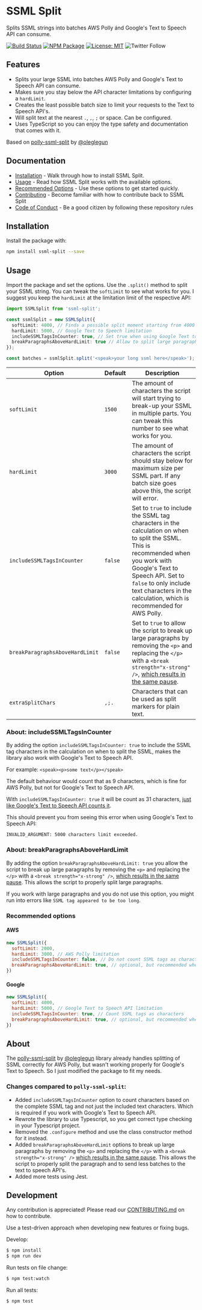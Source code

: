 # SSML Split

Splits SSML strings into batches AWS Polly ánd Google's Text to Speech API can consume.

[![Build Status](https://img.shields.io/github/workflow/status/jvandenaardweg/ssml-split/Publish%20NPM%20Package)](https://github.com/jvandenaardweg/ssml-split/actions)
[![NPM Package](https://img.shields.io/npm/dm/ssml-split.svg)](https://npmjs.com/package/ssml-split)
[![License: MIT](https://img.shields.io/badge/License-MIT-green.svg)](https://opensource.org/licenses/MIT)
![Twitter Follow](https://img.shields.io/twitter/follow/jvandenaardweg?style=social)

## Features

* Splits your large SSML into batches AWS Polly and Google's Text to Speech API can consume.
* Makes sure you stay below the API character limitations by configuring a `hardLimit`.
* Creates the least possible batch size to limit your requests to the Text to Speech API's.
* Will split text at the nearest `.`, `,`, `;` or space. Can be configured.
* Uses TypeScript so you can enjoy the type safety and documentation that comes with it.

Based on [polly-ssml-split](https://github.com/oleglegun/polly-ssml-split) by [@oleglegun](https://github.com/oleglegun)

## Documentation

* [Installation](#installation) - Walk through how to install SSML Split.
* [Usage](#usage) - Read how SSML Split works with the available options.
* [Recommended Options](#recommended-options) - Use these options to get started quickly.
* [Contributing](./CONTRIBUTING.md) - Become familiar with how to contribute back to SSML Split
* [Code of Conduct](./CODE_OF_CONDUCT.md) - Be a good citizen by following these repository rules


## Installation
Install the package with:

```sh
npm install ssml-split --save
```

## Usage

Import the package and set the options. Use the `.split()` method to split your SSML string. You can tweak the `softLimit` to see what works for you. I suggest you keep the `hardLimit` at the limitation limit of the respective API:

```typescript
import SSMLSplit from 'ssml-split';

const ssmlSplit = new SSMLSplit({
  softLimit: 4000, // Finds a possible split moment starting from 4000 characters
  hardLimit: 5000, // Google Text to Speech limitation
  includeSSMLTagsInCounter: true, // Set true when using Google Text to Speech API, set to false with AWS Polly
  breakParagraphsAboveHardLimit: true // Allow to split large paragraphs, set to false to keep your <p></p> intact
});

const batches = ssmlSplit.split('<speak>your long ssml here</speak>');
```


| Option              | Default                       | Description                                                                           |
| ------------------- | ----------------------------- | ------------------------------------------------------------------------------------- |
| `softLimit`                     | `1500`  | The amount of characters the script will start trying to break-up your SSML in multiple parts. You can tweak this number to see what works for you. |
| `hardLimit`                     | `3000`  | The amount of characters the script should stay below for maximum size per SSML part. If any batch size goes above this, the script will error. |
| `includeSSMLTagsInCounter`      | `false` | Set to `true` to include the SSML tag characters in the calculation on when to split the SSML. This is recommended when you work with Google's Text to Speech API. Set to `false` to only include text characters in the calculation, which is recommended for AWS Polly. |
| `breakParagraphsAboveHardLimit` | `false` | Set to `true` to allow the script to break up large paragraphs by removing the `<p>` and replacing the `</p>` with a `<break strength="x-strong" />`, [which results in the same pause](https://docs.aws.amazon.com/polly/latest/dg/supportedtags.html#p-tag). |
| `extraSplitChars`               | `,;.` | Characters that can be used as split markers for plain text.

### About: includeSSMLTagsInCounter
By adding the option `includeSSMLTagsInCounter: true` to include the SSML tag characters in the calculation on when to split the SSML, makes the library also work with Google's Text to Speech API.

For example:
`<speak><p>some text</p></speak>`

The default behaviour would count that as 9 characters, which is fine for AWS Polly, but not for Google's Text to Speech API.

With `includeSSMLTagsInCounter: true` it will be count as 31 characters, [just like Google's Text to Speech API counts it](https://cloud.google.com/text-to-speech/pricing?hl=en).

This should prevent you from seeing this error when using Google's Text to Speech API:

```
INVALID_ARGUMENT: 5000 characters limit exceeded.
```

### About: breakParagraphsAboveHardLimit
By adding the option `breakParagraphsAboveHardLimit: true` you allow the script to break up large paragraphs by removing the `<p>` and replacing the `</p>` with a `<break strength="x-strong" />`, [which results in the same pause](https://docs.aws.amazon.com/polly/latest/dg/supportedtags.html#p-tag). This allows the script to properly split large paragraphs.

If you work with large paragraphs and you do not use this option, you might run into errors like `SSML tag appeared to be too long`.


### Recommended options
#### AWS
```javascript
new SSMLSplit({
  softLimit: 2000,
  hardLimit: 3000, // AWS Polly limitation
  includeSSMLTagsInCounter: false, // Do not count SSML tags as characters
  breakParagraphsAboveHardLimit: true, // optional, but recommended when you have large <p>'s
})
```

#### Google
```javascript
new SSMLSplit({
  softLimit: 4000,
  hardLimit: 5000, // Google Text to Speech API limitation
  includeSSMLTagsInCounter: true, // Count SSML tags as characters
  breakParagraphsAboveHardLimit: true, // optional, but recommended when you have large <p>'s
})
```

## About
The [polly-ssml-split](https://github.com/oleglegun/polly-ssml-split) by [@oleglegun](https://github.com/oleglegun) library already handles splitting of SSML correctly for AWS Polly, but wasn't working properly for Google's Text to Speech. So I just modified the package to fit my needs.

### Changes compared to `polly-ssml-split`:
- Added `includeSSMLTagsInCounter` option to count characters based on the complete SSML tag and not just the included text characters. Which is required if you work with Google's Text to Speech API.
- Rewrote the library to use Typescript, so you get correct type checking in your Typescript project.
- Removed the `.configure` method and use the class constructor method for it instead.
- Added `breakParagraphsAboveHardLimit` options to break up large paragraphs by removing the `<p>` and replacing the `</p>` with a `<break strength="x-strong" />` [which results in the same pause](https://docs.aws.amazon.com/polly/latest/dg/supportedtags.html#p-tag). This allows the script to properly split the paragraph and to send less batches to the text to speech API's.
- Added more tests using Jest.

## Development

Any contribution is appreciated! Please read our [CONTRIBUTING.md](https://github.com/jvandenaardweg/ssml-split/blob/master/CONTRIBUTING.md) on how to contribute.

Use a test-driven approach when developing new features or fixing bugs.

Develop:

```bash
$ npm install
$ npm run dev
```

Run tests on file change:

```bash
$ npm test:watch
```

Run all tests:

```bash
$ npm test
```
